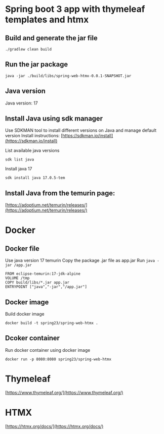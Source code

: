 # Spring boot 3 app with thymeleaf templates and htmx

## Build and generate the jar file

```
./gradlew clean build
```

## Run the jar package

```
java -jar ./build/libs/spring-web-htmx-0.0.1-SNAPSHOT.jar
```

## Java version
Java version: 17

## Install Java using sdk manager 
Use SDKMAN tool to install different versions on Java and manage default version
Install instructions: [https://sdkman.io/install](https://sdkman.io/install)

List available java versions
```
sdk list java
``` 

Install java 17

```
sdk install java 17.0.5-tem
```

## Install Java from the temurin page:
[https://adoptium.net/temurin/releases/](https://adoptium.net/temurin/releases/) 


# Docker

## Docker file
Use java version 17 temurin
Copy the package .jar file as app.jar
Run `java -jar /app.jar`

```
FROM eclipse-temurin:17-jdk-alpine
VOLUME /tmp
COPY build/libs/*.jar app.jar
ENTRYPOINT ["java","-jar","/app.jar"]
```

## Docker image
Build docker image
```
docker build -t spring23/spring-web-htmx .
```

## Dcoker container
Run docker container using docker image
```
docker run -p 8080:8080 spring23/spring-web-htmx
```


# Thymeleaf
[https://www.thymeleaf.org/](https://www.thymeleaf.org/)

# HTMX
[https://htmx.org/docs/](https://htmx.org/docs/)
